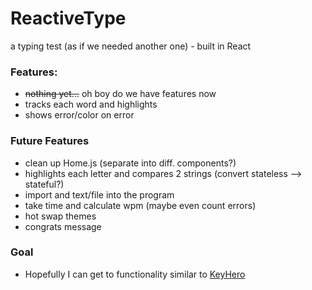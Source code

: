 # ReactiveType

a typing test (as if we needed another one) - built in React

### Features:
- ~~nothing yet...~~ oh boy do we have features now
- tracks each word and highlights
- shows error/color on error

### Future Features
- clean up Home.js (separate into diff. components?)
- highlights each letter and compares 2 strings (convert stateless --> stateful?)
- import and text/file into the program
- take time and calculate wpm (maybe even count errors)
- hot swap themes
- congrats message

### Goal
- Hopefully I can get to functionality similar to [KeyHero](https://www.keyhero.com/free-typing-test/)